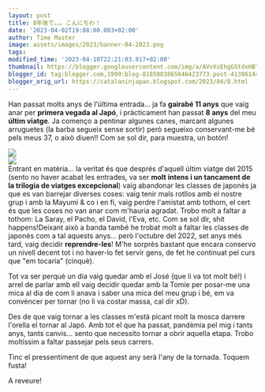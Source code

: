 ```yaml
---
layout: post
title: 8年後で。。。こんにちわ！
date: '2023-04-02T19:08:00.003+02:00'
author: Time Master
image: assets/images/2023/banner-04-2023.png
tags: 
modified_time: '2023-04-10T22:21:03.817+02:00'
thumbnail: https://blogger.googleusercontent.com/img/a/AVvXsEhgGStdxHBTG-30aoCPGJXcCN_CNKgBr52lkJtRoPXPU1kB6pN6ARA77reraDC0ca8-16VngO-GIBN6_S8Ad2ShFpGXkFLZPdY37LcTvykT9Sr1mDebYe3rDrSMh1rioP8Isn6rCkWBNocljqg6W4PSLOwTBUhw1WRMhR5GZKjqM0Yf59t3_EkFptIy=s72-c
blogger_id: tag:blogger.com,1999:blog-8185883865646423773.post-4138614468436536417
blogger_orig_url: https://catalaninjapan.blogspot.com/2023/04/8.html
---
```


Han passat molts anys de l'última entrada... ja fa **gairabé 11 anys** que vaig anar per **primera vegada al Japó**, i pràcticament han passat **8 anys** del meu **últim viatge**. Ja començo a pentinar algunes canes, marcant algunes arruguetes (la barba segueix sense sortir) però segueixo conservant-me bé pels meus 37, o això diuen!! Com se sol dir, para muestra, un botón!

[![](https://blogger.googleusercontent.com/img/a/AVvXsEhgGStdxHBTG-30aoCPGJXcCN_CNKgBr52lkJtRoPXPU1kB6pN6ARA77reraDC0ca8-16VngO-GIBN6_S8Ad2ShFpGXkFLZPdY37LcTvykT9Sr1mDebYe3rDrSMh1rioP8Isn6rCkWBNocljqg6W4PSLOwTBUhw1WRMhR5GZKjqM0Yf59t3_EkFptIy)](https://blogger.googleusercontent.com/img/a/AVvXsEhgGStdxHBTG-30aoCPGJXcCN_CNKgBr52lkJtRoPXPU1kB6pN6ARA77reraDC0ca8-16VngO-GIBN6_S8Ad2ShFpGXkFLZPdY37LcTvykT9Sr1mDebYe3rDrSMh1rioP8Isn6rCkWBNocljqg6W4PSLOwTBUhw1WRMhR5GZKjqM0Yf59t3_EkFptIy)  
[![](https://blogger.googleusercontent.com/img/a/AVvXsEieVJCd2CKEwSu9wgBUYLaPYkvZ-y1UfOdNnRXOWZV4ff4BlZzeL83EBY0eKfuXl7IaJuU02ZuEQcJVye6FpszNHICKuOjYe089jdIOJepkUmT7ei9GcAnEGNwvtNCw3Fv-zpc1fiJejQwqln0tw7FwpJHur3Ycuo2zm9kgN1frKBJ972kkb3lGigql)](https://blogger.googleusercontent.com/img/a/AVvXsEieVJCd2CKEwSu9wgBUYLaPYkvZ-y1UfOdNnRXOWZV4ff4BlZzeL83EBY0eKfuXl7IaJuU02ZuEQcJVye6FpszNHICKuOjYe089jdIOJepkUmT7ei9GcAnEGNwvtNCw3Fv-zpc1fiJejQwqln0tw7FwpJHur3Ycuo2zm9kgN1frKBJ972kkb3lGigql)  
Entrant en matèria... la veritat és que després d'aquell últim viatge del 2015 (sento no haver acabat les entrades, va ser **molt intens i un tancament de la trilogia de viatges excepcional**) vaig abandonar les classes de japonès ja que es van barrejar diverses coses: vaig tenir mals rotllos amb el nostre grup i amb la Mayumi & co i en fi, vaig perdre l'amistat amb tothom, el cert és que les coses no van anar com m'hauria agradat. Trobo molt a faltar a tothom: La Saray, el Pacho, el David, l'Eva, etc. Com se sol dir, shit happens!Deixant això a banda també he trobat molt a faltar les classes de japonès com a tal aquests anys... però l'octubre del 2022, set anys més tard, vaig decidir **reprendre-les**! M'he sorprès bastant que encara conservo un nivell decent tot i no haver-lo fet servir gens, de fet he continuat pel curs que "em tocaria" (cinquè).

Tot va ser perquè un dia vaig quedar amb el José (que li va tot molt bé!) i arrel de parlar amb ell vaig decidir quedar amb la Tomie per posar-me una mica al dia de com li anava i saber una mica del meu grup i bé, em va convèncer per tornar (no li va costar massa, cal dir xD).

Des de que vaig tornar a les classes m'està picant molt la mosca darrere l'orella el tornar al Japó. Amb tot el que ha passat, pandèmia pel mig i tants anys, tants canvis... sento que necessito tornar a obrir aquella etapa. Trobo moltíssim a faltar passejar pels seus carrers.

Tinc el pressentiment de que aquest any serà l'any de la tornada. Toquem fusta!

A reveure!


